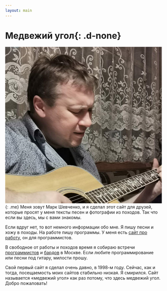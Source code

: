 ```yaml
---
layout: main
---
```


<div class="row">
  <div class="col-10">

# Медвежий угол{: .d-none}

![Собственной персоной](/img/me.jpg){: .me} Меня зовут Марк Шевченко, и я сделал этот сайт для друзей, которые просят у меня тексты песен и фотографии из походов.
Так что если вы здесь, мы с вами знакомы.

Если вдруг нет, то вот немного информации обо мне.
Я пишу песни и хожу в походы.
На работе пишу программы.
У меня есть [сайт про работу](https://markshevchenko.pro), он для программистов.

В свободное от работы и походов время я собираю встречи [программистов](https://prog.msk.ru) и [бардов](https://vk.com/bardmsk) в Москве.
Если любите программирование или песни под гитару, милости прошу.

Свой первый сайт я сделал очень давно, в 1998-м году.
Сейчас, как и тогда, посещаемость моих сайтов стабильно низкая.
Я смирился.
Сайт называется &laquo;медвежий угол&raquo; как раз потому, что здесь медвежий угол.
Добро пожаловать!

  </div>
</div>
